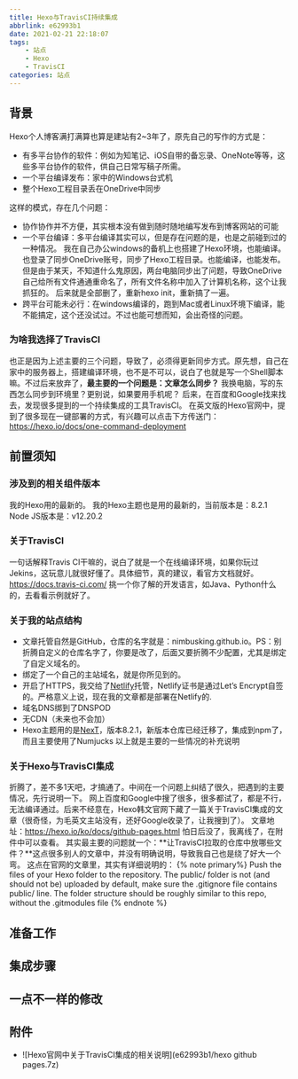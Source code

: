 ```yaml
---
title: Hexo与TravisCI持续集成
abbrlink: e62993b1
date: 2021-02-21 22:18:07
tags:
    - 站点
    - Hexo
    - TravisCI
categories: 站点
---
```


## 背景
Hexo个人博客满打满算也算是建站有2~3年了，原先自己的写作的方式是：
- 有多平台协作的软件：例如为知笔记、iOS自带的备忘录、OneNote等等，这些多平台协作的软件，供自己日常写稿子所需。
- 一个平台编译发布：家中的Windows台式机
- 整个Hexo工程目录丢在OneDrive中同步

这样的模式，存在几个问题：
<!-- more -->
- 协作协作并不方便，其实根本没有做到随时随地编写发布到博客网站的可能
- 一个平台编译：多平台编译其实可以，但是存在问题的是，也是之前碰到过的一种情况。
我在自己办公windows的备机上也搭建了Hexo环境，也能编译。也登录了同步OneDrive账号，同步了Hexo工程目录。也能编译，也能发布。但是由于某天，不知道什么鬼原因，两台电脑同步出了问题，导致OneDrive自己给所有文件通通重命名了，所有文件名称中加入了计算机名称，这个让我抓狂的。
后来就是全部删了，重新hexo init，重新搞了一遍。
- 跨平台可能未必行：在windows编译的，跑到Mac或者Linux环境下编译，能不能搞定，这个还没试过。不过也能可想而知，会出奇怪的问题。

### 为啥我选择了TravisCI
也正是因为上述主要的三个问题，导致了，必须得更新同步方式。原先想，自己在家中的服务器上，搭建编译环境，也不是不可以，说白了也就是写一个Shell脚本嘛。不过后来放弃了，**最主要的一个问题是：文章怎么同步？** 我换电脑，写的东西怎么同步到环境里？更别说，如果要用手机呢？
后来，在百度和Google找来找去，发现很多提到的一个持续集成的工具TravisCI。
在英文版的Hexo官网中，提到了很多现在一键部署的方式，有兴趣可以点击下方传送门：
https://hexo.io/docs/one-command-deployment

## 前置须知
### 涉及到的相关组件版本
我的Hexo用的最新的。
我的Hexo主题也是用的最新的，当前版本是：8.2.1
Node JS版本是：v12.20.2
### 关于TravisCI
一句话解释Travis CI干嘛的，说白了就是一个在线编译环境，如果你玩过Jekins，这玩意儿就很好懂了。具体细节，真的建议，看官方文档就好。
https://docs.travis-ci.com/
挑一个你了解的开发语言，如Java、Python什么的，去看看示例就好了。
### 关于我的站点结构
- 文章托管自然是GitHub，仓库的名字就是：nimbusking.github.io。PS：别折腾自定义的仓库名字了，你要是改了，后面又要折腾不少配置，尤其是绑定了自定义域名的。
- 绑定了一个自己的主站域名，就是你所见到的。
- 开启了HTTPS，我交给了[Netlify](https://www.netlify.com/)托管，Netlify证书是通过Let’s Encrypt自签的。严格意义上说，现在我的文章都是部署在Netlify的.
- 域名DNS绑到了DNSPOD
- 无CDN（未来也不会加）
- Hexo主题用的是[NexT](https://github.com/next-theme/hexo-theme-next)，版本8.2.1，新版本仓库已经迁移了，集成到npm了，而且主要使用了Numjucks
以上就是主要的一些情况的补充说明

### 关于Hexo与TravisCI集成
折腾了，差不多1天吧，才搞通了。中间在一个问题上纠结了很久，把遇到的主要情况，先行说明一下。
网上百度和Google中搜了很多，很多都试了，都是不行，无法编译通过。后来不经意在，Hexo韩文官网下藏了一篇关于TravisCI集成的文章（很奇怪，为毛英文主站没有，还好Google收录了，让我搜到了）。
文章地址：https://hexo.io/ko/docs/github-pages.html
怕日后没了，我离线了，在附件中可以查看。
其实最主要的问题就一个：**让TravisCI拉取的仓库中放哪些文件？**这点很多别人的文章中，并没有明确说明，导致我自己也是绕了好大一个弯。
这点在官网的文章里，其实有详细说明的：
{% note primary%}
Push the files of your Hexo folder to the repository. The public/ folder is not (and should not be) uploaded by default, make sure the .gitignore file contains public/ line. The folder structure should be roughly similar to this repo, without the .gitmodules file
{% endnote %}



## 准备工作

## 集成步骤

## 一点不一样的修改

## 附件
- ![Hexo官网中关于TravisCI集成的相关说明](e62993b1/hexo github pages.7z)